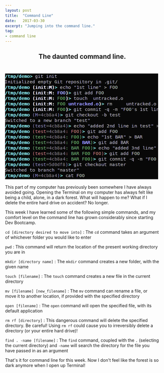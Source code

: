 ```yaml
---
layout: post
title:  "Command Line"
date:   2017-03-30
excerpt: "Jumping into the command line."
tag:
- command line
---
```


## <center>The daunted command line.</center><br>

<img src="/images/command_line.png" alt="image"><br>


This part of my computer has previously been somewhere I have always avoided going. Opening the Terminal on my computer has always felt like being a child, alone, in a dark forest. What will happen to me? What if I delete the entire hard drive on accident? No longer.

This week I have learned some of the following simple commands, and my comfort level on the command line has grown considerably since starting Dev Bootcamp.

`cd [directory desired to move into]` : The `cd` command takes an argument of whichever folder you would like to enter

`pwd` : This command will return the location of the present working directory you are in

`mkdir [directory name]` : The `mkdir` command creates a new folder, with the given name

`touch [filename]` : The `touch` command creates a new file in the current directory

`mv [filename] [new_filename]` : The `mv` command can rename a file, or move it to another location, if provided with the specified directory

`open [filename]` : The `open` command will open the specified file, with its default application

`rm rf [directory]` : This dangerous command will delete the specified directory. Be careful! Using `rm rf` could cause you to irreversibly delete a directory (or your entire hard drive)!

`find . -name [filename]` : The `find` command, coupled with the `.` (selecting the current directory) and `-name` will search the directory for the file you have passed in as an argument

That's it for command line for this week. Now I don't feel like the forest is so dark anymore when I open up Terminal!